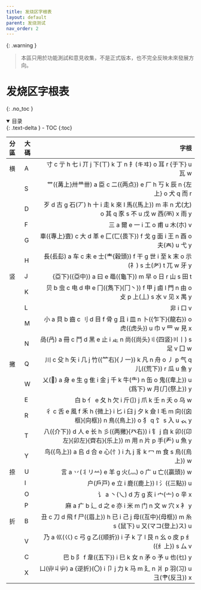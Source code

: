 ```yaml
---
title: 发烧区字根表
layout: default
parent: 发烧测试
nav_order: 2
---
```


{: .warning }
>本區只用於功能測試和意見收集，不是正式版本，也不完全反映未來發展方向。

<!-- omit in toc -->
# 发烧区字根表
{: .no_toc }

<details open markdown="block">
  <summary>
    目录
  </summary>
  {: .text-delta }
- TOC
{:toc}
</details>

| 分區 | 大碼 |                                                                                                                    字根 |
| :--- | :--- | ----------------------------------------------------------------------------------------------------------------------: |
| 横   | A    |                                                寸 c  亍 h  七 i  丌 j  下(丅) k  丁 n  扌(キヰ) o  耳 r  {于下} u  瓦 w |
|      | S    |                                          艹({冓上}卅龷卌) a  臣 c  二({两点}) e  厂 h  丂 k  辰 n  {左上} o  犬 q  而 r |
|      | D    |            歹 d  古 g  石(丆) h  十 i  走 k  來 l  馬({馬上}) m  丰 n  尤(尢) o  其 q  豕 s  不 u  戊 w  西(襾) x  雨 y |
|      | F    |                                                                                  三 a  爾 e  一 i  工 o  甫 u  木(朩) v |
|      | G    |                                       車({專上}叀) c  大 d  革 e  匚(匸{畏下}) f  戈 g  面 i  王 n  酉 o  夫(𡗗) u  弋 y |
|      | H    |                          長(镸髟) a  车 c  未 e  士(龶{穀頭}) f  干 g  世 i  至 k  末 o  示(礻) s  土(耂) t  兀 w  牙 y |
| 竖   | J    |                                                            {亞下}({亞中}) a  曰 e  黽({龜下}) m  早 o  日 r  山 s  田 t |
|      | K    |                    贝 b  虫 c  电 d  申 e  冂({雋下}{冂丶}) f  甲 j  鹵 l  門 n  由 o  攴 p  上(丄) s  水 v  见 x  禺 y |
|      | L    |                                                                                                              非 i  口 v |
|      | M    |                      小 a  貝 b  齒 c  刂 d  目 f  骨 g  且 i  皿 n  卜({乍下}{龍右}) o  虎({虎头}) u  巾 v  罒 w  見 x |
|      | N    |                                            咼(冎) a  冊 c  鬥 d  黑 e  止 i  龰 n  尚({尚头}〢{四竖}〣丨) s  足 v  囗 w |
| 撇   | Q    |                             川 c  殳 h  矢 i  几 j  竹({⺮右}{丿一}) k  凡 n  舟 o  丿 p  气 q  儿({荒下}) r  瓜 u  鱼 y |
|      | W    |                             乂(𠂭) a  身 e  生 g  隹 i  金 j  千 k  牛(⺧) n  缶 o  鬼({卑上}) u  {爲下} w  月(⺆{祭上}) y |
|      | E    |                                                                 白 b  亻 e  夂 h  欠 i  斤() j  爪 k  壬 n  夭 o  乌 w |
|      | R    | 彳 c  舌 e  風 f  禾 h  {微上} i  匕 i  臼 j  夕 k  僉 l  毛 m  向({囟框}{向框}) n  鳥({鳥上}) o  犭 q  饣 s  入 u  𧘇 y |
|      | T    |    八({介下}) d  人 e  长 h  彡({两撇}{癶右}) i  钅 j  自 k  卯({卬左}{卯左}{齊右}{乐上}) m  用 n  片 p  手(龵) u  魚 y |
|      | Y    |                                                 鸟({鸟上}) a  𠂤 d  合 e  心(忄) i  九 j  豸 k  冖 m  食 s  烏({烏上}) w |
| 捺   | U    |                                                                  言 a  丷(丬リ䒑) e  羊 g  火(灬) o  广 u  亡({贏頭}) w |
|      | I    |                                                                            户(戶戸) e  立 i  鹿({鹿上}) l  氵({三點}) u |
|      | O    |                                                                              讠 a  丶(乀) d  方 g  亥 i  宀(亠) o  辛 x |
|      | P    |                                                              麻 a  疒 b  辶 d  之 e  亦 i  米 m  门 n  文 w  穴 x  衤 y |
| 折   | B    |                      丑 c  刀 d  飛 f  尸({眉上}) h  已 i  己 j  母({互中}{母框}) m  糸 s  {鼠下} u  又(マコ{登上}ス) u |
|      | V    |                                    乃 a  巛(巜) c  弓 g  乙({顺折}) i  子 k  了 l  艮 n  幺 o  皮 p  纟({纟上}) s  厶 v |
|      | C    |                                                              巴 b  阝 f  韋({五下}) i  巳 k  女 n  矛 o  予 u  也(乜) y |
|      | X    |                                      凵(丱丩屮) a  {逆折}(〇) i  卩 j  力 k  马 m  廴 n  爿 p  羽(习) u  彐(肀{反彐}) x |